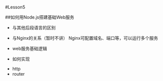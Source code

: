 #Lesson5

##如何用Node.js搭建基础Web服务
* 与其他后段语言的区别
* 与Nginx的关系（暂时不讲）
Nginx可配置域名、端口等，可以运行多个服务
* web服务基础逻辑

* 如何实现
- http
- router
